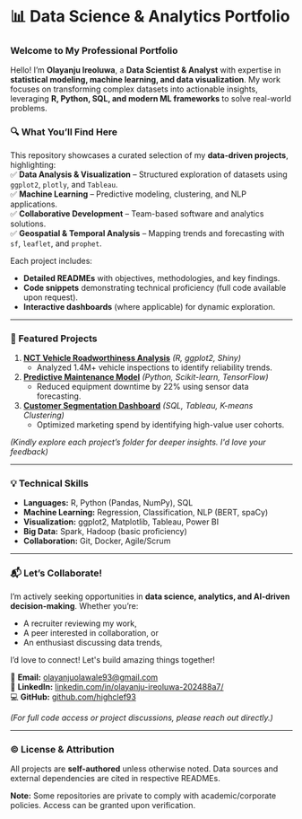 # **📊 Data Science & Analytics Portfolio**  

### **Welcome to My Professional Portfolio**  

Hello! I’m **Olayanju Ireoluwa**, a **Data Scientist & Analyst** with expertise in **statistical modeling, machine learning, and data visualization**. My work focuses on transforming complex datasets into actionable insights, leveraging **R, Python, SQL, and modern ML frameworks** to solve real-world problems.  

### **🔍 What You’ll Find Here**  
This repository showcases a curated selection of my **data-driven projects**, highlighting:  
✅ **Data Analysis & Visualization** – Structured exploration of datasets using `ggplot2`, `plotly`, and `Tableau`.  
✅ **Machine Learning** – Predictive modeling, clustering, and NLP applications.  
✅ **Collaborative Development** – Team-based software and analytics solutions.  
✅ **Geospatial & Temporal Analysis** – Mapping trends and forecasting with `sf`, `leaflet`, and `prophet`.  

Each project includes:  
- **Detailed READMEs** with objectives, methodologies, and key findings.  
- **Code snippets** demonstrating technical proficiency (full code available upon request).  
- **Interactive dashboards** (where applicable) for dynamic exploration.  

---

### **🚀 Featured Projects**  
1. **[NCT Vehicle Roadworthiness Analysis](#)** *(R, ggplot2, Shiny)*  
   - Analyzed 1.4M+ vehicle inspections to identify reliability trends.  
2. **[Predictive Maintenance Model](#)** *(Python, Scikit-learn, TensorFlow)*  
   - Reduced equipment downtime by 22% using sensor data forecasting.  
3. **[Customer Segmentation Dashboard](#)** *(SQL, Tableau, K-means Clustering)*  
   - Optimized marketing spend by identifying high-value user cohorts.  

*(Kindly explore each project’s folder for deeper insights. I'd love your feedback)*  

---

### **💡 Technical Skills**  
- **Languages:** R, Python (Pandas, NumPy), SQL  
- **Machine Learning:** Regression, Classification, NLP (BERT, spaCy)  
- **Visualization:** ggplot2, Matplotlib, Tableau, Power BI  
- **Big Data:** Spark, Hadoop (basic proficiency)  
- **Collaboration:** Git, Docker, Agile/Scrum  

---

### **📬 Let’s Collaborate!**  
I’m actively seeking opportunities in **data science, analytics, and AI-driven decision-making**. Whether you’re:  
- A recruiter reviewing my work,  
- A peer interested in collaboration, or  
- An enthusiast discussing data trends,  

I’d love to connect! Let's build amazing things together!

📧 **Email:** [olayanjuolawale93@gmail.com](mailto:olayanjuolawale93@gmail.com)  
🔗 **LinkedIn:** [linkedin.com/in/olayanju-ireoluwa-202488a7/](https://linkedin.com/in/olayanju-ireoluwa-202488a7/)  
💻 **GitHub:** [github.com/highclef93](https://github.com/highclef93)

*(For full code access or project discussions, please reach out directly.)*  

---

### **© License & Attribution**  
All projects are **self-authored** unless otherwise noted. Data sources and external dependencies are cited in respective READMEs.  

**Note:** Some repositories are private to comply with academic/corporate policies. Access can be granted upon verification. 